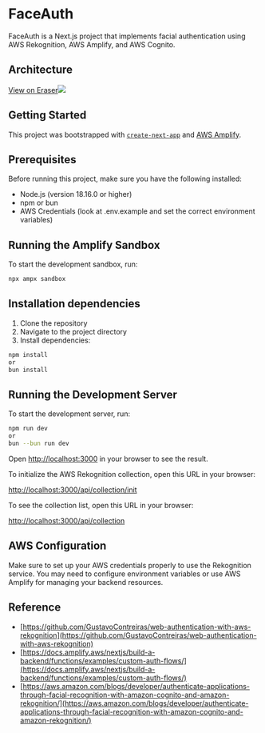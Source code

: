 # FaceAuth

FaceAuth is a Next.js project that implements facial authentication using AWS Rekognition, AWS Amplify, and AWS Cognito.

## Architecture
[View on Eraser![](https://app.eraser.io/workspace/KHBy1oN8T9cXmf6BTsLG/preview?elements=UcoF4-c0sosAaikzeJV5SQ&type=embed)](https://app.eraser.io/workspace/KHBy1oN8T9cXmf6BTsLG?elements=UcoF4-c0sosAaikzeJV5SQ)

## Getting Started

This project was bootstrapped with [`create-next-app`](https://nextjs.org/docs/app/api-reference/cli/create-next-app) and [AWS Amplify](https://docs.amplify.aws/nextjs/start/account-setup/).

## Prerequisites

Before running this project, make sure you have the following installed:

- Node.js (version 18.16.0 or higher)
- npm or bun
- AWS Credentials (look at .env.example and set the correct environment variables)

## Running the Amplify Sandbox

To start the development sandbox, run:
```bash
npx ampx sandbox
```

## Installation dependencies

1. Clone the repository
2. Navigate to the project directory
3. Install dependencies:
```bash
npm install
or
bun install
```
## Running the Development Server

To start the development server, run:
```bash
npm run dev
or
bun --bun run dev
```


Open [http://localhost:3000](http://localhost:3000) in your browser to see the result.

To initialize the AWS Rekognition collection, open this URL in your browser:

[http://localhost:3000/api/collection/init](http://localhost:3000/api/collection/init)

To see the collection list, open this URL in your browser:

[http://localhost:3000/api/collection](http://localhost:3000/api/collection)


## AWS Configuration

Make sure to set up your AWS credentials properly to use the Rekognition service. You may need to configure environment variables or use AWS Amplify for managing your backend resources.


## Reference
- [https://github.com/GustavoContreiras/web-authentication-with-aws-rekognition](https://github.com/GustavoContreiras/web-authentication-with-aws-rekognition)
- [https://docs.amplify.aws/nextjs/build-a-backend/functions/examples/custom-auth-flows/](https://docs.amplify.aws/nextjs/build-a-backend/functions/examples/custom-auth-flows/)
- [https://aws.amazon.com/blogs/developer/authenticate-applications-through-facial-recognition-with-amazon-cognito-and-amazon-rekognition/](https://aws.amazon.com/blogs/developer/authenticate-applications-through-facial-recognition-with-amazon-cognito-and-amazon-rekognition/)
